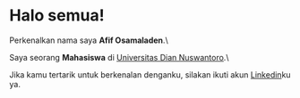 # Halo semua! 

Perkenalkan nama saya **Afif Osamaladen**.\

Saya seorang **Mahasiswa** di [Universitas Dian Nuswantoro](https://www.dinus.ac.id/).\

Jika kamu tertarik untuk berkenalan denganku, silakan ikuti akun [Linkedin](https://www.linkedin.com/in/afif-osamaladen-76aa4020a/)ku ya.

